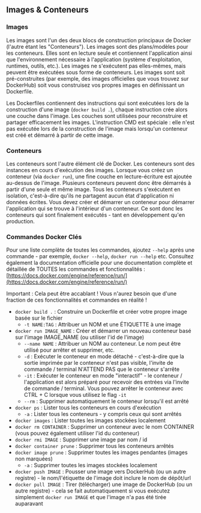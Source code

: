 
## Images & Conteneurs

### Images

Les images sont l'un des deux blocs de construction principaux de Docker (l'autre étant les "Conteneurs"). Les images sont des plans/modèles pour les conteneurs.
Elles sont en lecture seule et contiennent l'application ainsi que l'environnement nécessaire à l'application (système d'exploitation, runtimes, outils, etc.).
Les images ne s'exécutent pas elles-mêmes, mais peuvent être exécutées sous forme de conteneurs.
Les images sont soit pré-construites (par exemple, des images officielles que vous trouvez sur DockerHub)
soit vous construisez vos propres images en définissant un Dockerfile. 

Les Dockerfiles contiennent des instructions qui sont exécutées lors de la construction d'une image (`docker build .`),
chaque instruction crée alors une couche dans l'image.
Les couches sont utilisées pour reconstruire et partager efficacement les images.
L'instruction CMD est spéciale : elle n'est pas exécutée lors de la construction de l'image mais lorsqu'un conteneur est créé et démarré à partir de cette image.

### Conteneurs

Les conteneurs sont l'autre élément clé de Docker. Les conteneurs sont des instances en cours d'exécution des images.
Lorsque vous créez un conteneur (via `docker run`), une fine couche en lecture-écriture est ajoutée au-dessus de l'image.
Plusieurs conteneurs peuvent donc être démarrés à partir d'une seule et même image.
Tous les conteneurs s'exécutent en isolation, c'est-à-dire qu'ils ne partagent aucun état d'application ni données écrites.
Vous devez créer et démarrer un conteneur pour démarrer l'application qui se trouve à l'intérieur d'un conteneur.
Ce sont donc les conteneurs qui sont finalement exécutés - tant en développement qu'en production.

### Commandes Docker Clés

Pour une liste complète de toutes les commandes, ajoutez `--help` après une commande - par exemple, `docker --help`, `docker run --help` etc. Consultez également la documentation officielle pour une documentation complète et détaillée de TOUTES les commandes et fonctionnalités : [https://docs.docker.com/engine/reference/run/](https://docs.docker.com/engine/reference/run/)

Important : Cela peut être accablant ! Vous n'aurez besoin que d'une fraction de ces fonctionnalités et commandes en réalité !

- `docker build .` : Construire un Dockerfile et créer votre propre image basée sur le fichier
  - `-t NAME:TAG` : Attribuer un NOM et une ÉTIQUETTE à une image
- `docker run IMAGE_NAME` : Créer et démarrer un nouveau conteneur basé sur l'image IMAGE_NAME (ou utiliser l'id de l'image)
  - `--name NAME` : Attribuer un NOM au conteneur. Le nom peut être utilisé pour arrêter et supprimer, etc.
  - `-d` : Exécuter le conteneur en mode détaché - c'est-à-dire que la sortie imprimée par le conteneur n'est pas visible, l'invite de commande / terminal N'ATTEND PAS que le conteneur s'arrête
  - `-it` : Exécuter le conteneur en mode "interactif" - le conteneur / l'application est alors préparé pour recevoir des entrées via l'invite de commande / terminal. Vous pouvez arrêter le conteneur avec CTRL + C lorsque vous utilisez le flag `-it`
  - `--rm` : Supprimer automatiquement le conteneur lorsqu'il est arrêté
- `docker ps` : Lister tous les conteneurs en cours d'exécution
  - `-a` : Lister tous les conteneurs - y compris ceux qui sont arrêtés
- `docker images` : Lister toutes les images stockées localement
- `docker rm CONTAINER` : Supprimer un conteneur avec le nom CONTAINER (vous pouvez également utiliser l'id du conteneur)
- `docker rmi IMAGE` : Supprimer une image par nom / id
- `docker container prune` : Supprimer tous les conteneurs arrêtés
- `docker image prune` : Supprimer toutes les images pendantes (images non marquées)
  - `-a` : Supprimer toutes les images stockées localement
- `docker push IMAGE` : Pousser une image vers DockerHub (ou un autre registre) - le nom/l'étiquette de l'image doit inclure le nom de dépôt/url
- `docker pull IMAGE` : Tirer (télécharger) une image de DockerHub (ou un autre registre) - cela se fait automatiquement si vous exécutez simplement `docker run IMAGE` et que l'image n'a pas été tirée auparavant
